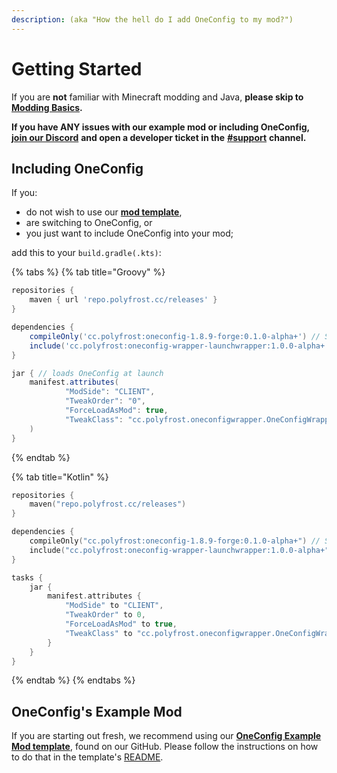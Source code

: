 ```yaml
---
description: (aka "How the hell do I add OneConfig to my mod?")
---
```


# Getting Started

If you are **not** familiar with Minecraft modding and Java, **please skip to** [**Modding Basics**](including-oneconfig.md)**.**

**If you have ANY issues with our example mod or including OneConfig,** [**join our Discord**](https://inv.wtf/polyfrost) **and open a developer ticket in the** [**#support**](https://discord.com/channels/822066990423605249/984977983439794176) **channel.**

## Including OneConfig

If you:

* do not wish to use our [**mod template**](getting-started.md#oneconfigs-example-mod),
* are switching to OneConfig, or&#x20;
* you just want to include OneConfig into your mod;

add this to your `build.gradle(.kts)`:

{% tabs %}
{% tab title="Groovy" %}
```groovy
repositories {
    maven { url 'repo.polyfrost.cc/releases' }
}

dependencies {
    compileOnly('cc.polyfrost:oneconfig-1.8.9-forge:0.1.0-alpha+') // Should not be included in jar
    include('cc.polyfrost:oneconfig-wrapper-launchwrapper:1.0.0-alpha+') // Should be included in jar
}

jar { // loads OneConfig at launch
    manifest.attributes(
            "ModSide": "CLIENT",
            "TweakOrder": "0",
            "ForceLoadAsMod": true,
            "TweakClass": "cc.polyfrost.oneconfigwrapper.OneConfigWrapper",
    )
}
```
{% endtab %}

{% tab title="Kotlin" %}
```kotlin
repositories {
    maven("repo.polyfrost.cc/releases")
}

dependencies {
    compileOnly("cc.polyfrost:oneconfig-1.8.9-forge:0.1.0-alpha+") // Should not be included in jar
    include("cc.polyfrost:oneconfig-wrapper-launchwrapper:1.0.0-alpha+") // Should be included in jar
}

tasks {
    jar {
        manifest.attributes {
            "ModSide" to "CLIENT",
            "TweakOrder" to 0,
            "ForceLoadAsMod" to true,
            "TweakClass" to "cc.polyfrost.oneconfigwrapper.OneConfigWrapper"
        }
    }
}
```
{% endtab %}
{% endtabs %}

## OneConfig's Example Mod

If you are starting out fresh, we recommend using our [**OneConfig Example Mod template**](https://github.com/Polyfrost/OneConfigExampleMod/), found on our GitHub. Please follow the instructions on how to do that in the template's [README](https://github.com/Polyfrost/OneConfigExampleMod/blob/main/README.md).
